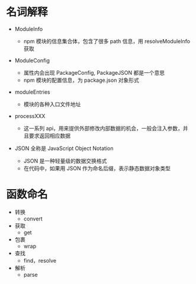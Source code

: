 # 名词解释

- ModuleInfo
  - npm 模块的信息集合体，包含了很多 path 信息，用 resolveModuleInfo 获取
- ModuleConfig

  - 属性内会出现 PackageConfig, PackageJSON 都是一个意思
  - npm 模块的配置信息，为 package.json 对象形式

- moduleEntries

  - 模块的各种入口文件地址

- processXXX

  - 这一系列 api，用来提供外部修改内部数据的机会，一般会注入参数，并且要求返回相应数据

- JSON 全称是 JavaScript Object Notation
  - JSON 是一种轻量级的数据交换格式
  - 在代码中，如果用 JSON 作为命名后缀，表示静态数据对象类型

# 函数命名

- 转换
  - convert
- 获取
  - get
- 包裹
  - wrap
- 查找
  - find，resolve
- 解析
  - parse